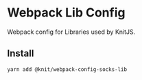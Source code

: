 # Webpack Lib Config

Webpack config for Libraries used by KnitJS.

## Install

```
yarn add @knit/webpack-config-socks-lib
```

